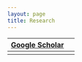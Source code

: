 ```yaml
---
layout: page
title: Research
---
```


|[Google Scholar](https://scholar.google.com/citations?user=ezE8rPkAAAAJ&hl=en)  |  |
|--|--|
|  |  |



<!--stackedit_data:
eyJoaXN0b3J5IjpbLTcxMDE5NTAwOCwtODkwNTA4MDIxLC01MD
M2MDIxOTBdfQ==
-->